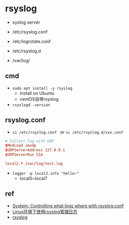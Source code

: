 # rsyslog

+ syslog server

+ /etc/rsyslog.conf 
+ /etc/logrotate.conf
+ /etc/rsyslog.d
+ /var/log/


## cmd
+ `sudo apt install -y rsyslog`
    + install on Ubuntu
    + centOS自带rsyslog
+ `rsyslogd -version`



##  rsyslog.conf
+ `vi /etc/rsyslog.conf ` or `vi /etc/rsyslog.d/xxx.conf`
```conf
# Collect log with UDP
$ModLoad imudp
$UDPServerAddress 127.0.0.1
$UDPServerRun 514

local2.* /var/log/test.log
```

<!-- test -->
+ `logger -p local2.info "hello~"`
    + local0~local7


## ref
+ [System: Controlling what logs where with rsyslog.conf](https://www.the-art-of-web.com/system/rsyslog-config/)
+ [Linux环境下使用rsyslog管理日志](https://segmentfault.com/a/1190000003509909)
+ [rsyslog](https://wiki.gentoo.org/wiki/Rsyslog)
